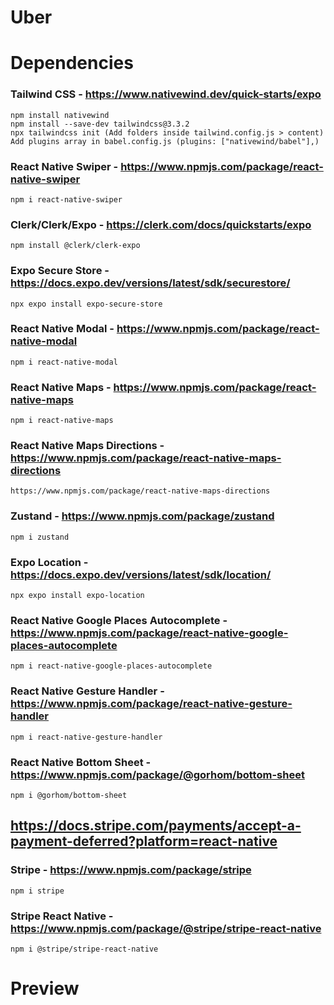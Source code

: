 # Uber

# Dependencies

### Tailwind CSS - https://www.nativewind.dev/quick-starts/expo
    npm install nativewind
    npm install --save-dev tailwindcss@3.3.2
    npx tailwindcss init (Add folders inside tailwind.config.js > content)
    Add plugins array in babel.config.js (plugins: ["nativewind/babel"],)

### React Native Swiper - https://www.npmjs.com/package/react-native-swiper
    npm i react-native-swiper

### Clerk/Clerk/Expo - https://clerk.com/docs/quickstarts/expo
    npm install @clerk/clerk-expo

### Expo Secure Store - https://docs.expo.dev/versions/latest/sdk/securestore/
    npx expo install expo-secure-store

### React Native Modal - https://www.npmjs.com/package/react-native-modal
    npm i react-native-modal

### React Native Maps - https://www.npmjs.com/package/react-native-maps
    npm i react-native-maps

### React Native Maps Directions - https://www.npmjs.com/package/react-native-maps-directions
    https://www.npmjs.com/package/react-native-maps-directions

### Zustand - https://www.npmjs.com/package/zustand
    npm i zustand

### Expo Location - https://docs.expo.dev/versions/latest/sdk/location/
    npx expo install expo-location

### React Native Google Places Autocomplete - https://www.npmjs.com/package/react-native-google-places-autocomplete
    npm i react-native-google-places-autocomplete

### React Native Gesture Handler - https://www.npmjs.com/package/react-native-gesture-handler
    npm i react-native-gesture-handler

### React Native Bottom Sheet - https://www.npmjs.com/package/@gorhom/bottom-sheet
    npm i @gorhom/bottom-sheet

## https://docs.stripe.com/payments/accept-a-payment-deferred?platform=react-native
### Stripe - https://www.npmjs.com/package/stripe
    npm i stripe

### Stripe React Native - https://www.npmjs.com/package/@stripe/stripe-react-native
    npm i @stripe/stripe-react-native

# Preview
